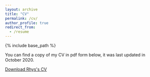 ```yaml
---
layout: archive
title: "CV"
permalink: /cv/
author_profile: true
redirect_from:
  - /resume
---
```


{% include base_path %}

You can find a copy of my CV in pdf form below, it was last updated in October 2020.

[Download Rhys's CV](http://rhysllthomas.github.io/files/Rhys_Thomas_CV_Oct20.pdf)
